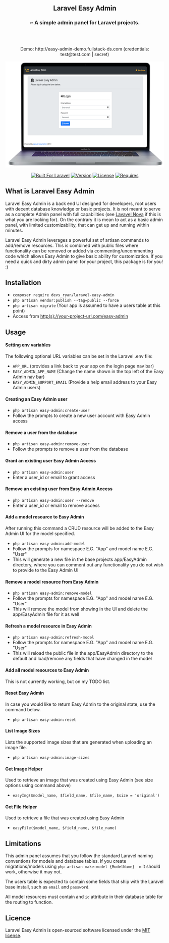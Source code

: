 <h2 align="center">Laravel Easy Admin</h2>
<h3 align="center">~ A simple admin panel for Laravel projects.</h3>
<br><br>
<p align="center">Demo: http://easy-admin-demo.fullstack-ds.com (credentials: test@test.com | secret)</p>
<p align="center"><img src="https://raw.githubusercontent.com/devs-ryan/img-storage/master/easy-admin-header.png"></p>
<p align="center">
<a target="_blank" href="https://laravel.com/"><img src="https://img.shields.io/badge/Built%20For-Laravel-orange" alt="Built For Laravel"></a>
<a target="_blank" href="https://packagist.org/packages/devsryan/laravel-easy-admin"><img src="https://img.shields.io/badge/Current%20Version-0.1.1-blue" alt="Version"></a>
<a target="_blank" href="https://packagist.org/packages/devsryan/laravel-easy-admin"><img src="https://img.shields.io/badge/License-MIT-green" alt="License"></a>
<a target="_blank" href="https://laravel.com/"><img src="https://img.shields.io/badge/Requires-Laravel%20%5E7.0-red" alt="Requires"></a>
</p>

## What is Laravel Easy Admin

Laravel Easy Admin is a back end UI designed for developers, root users with decent database knowledge or basic projects. It is not meant to serve as a complete Admin panel with full capabilities (see <a href="https://nova.laravel.com/">Lavavel Nova</a> if this is what you are looking for). On the contrary it is mean to act as a basic admin panel, with limited customizability, that can get up and running within minutes.

Laravel Easy Admin leverages a powerful set of artisan commands to add/remove resources. This is combined with public files where functionality can be removed or added via commenting/uncommenting code which allows Easy Admin to give basic ability for customization. If you need a quick and dirty admin panel for your project, this package is for you! :)


## Installation
- `composer require devs_ryan/laravel-easy-admin`
- `php artisan vendor:publish --tag=public --force`
- `php artisan migrate` (Your app is assumed to have a users table at this point)
- Access from <a href="https://github.com/devsryan/laravel-easy-admin">http(s)://your-project-url.com/easy-admin</a>

## Usage

#### Setting env variables
The following optional URL variables can be set in the Laravel .env file:
- `APP_URL` (provides a link back to your app on the login page nav bar)
- `EASY_ADMIN_APP_NAME` (Change the name shown in the top left of the Easy Admin nav bar)
- `EASY_ADMIN_SUPPORT_EMAIL` (Provide a help email address to your Easy Admin users)

#### Creating an Easy Admin user
- `php artisan easy-admin:create-user`
- Follow the prompts to create a new user account with Easy Admin access

#### Remove a user from the database
- `php artisan easy-admin:remove-user`
- Follow the prompts to remove a user from the database

#### Grant an existing user Easy Admin Access
- `php artisan easy-admin:user`
- Enter a user_id or email to grant access

#### Remove an existing user from Easy Admin Access
- `php artisan easy-admin:user --remove`
- Enter a user_id or email to remove access

#### Add a model resource to Easy Admin
After running this command a CRUD resource will be added to the Easy Admin UI for the model specified.
- `php artisan easy-admin:add-model`
- Follow the prompts for namespace E.G. "App" and model name E.G. "User"
- This will generate a new file in the base projects app/EasyAdmin directory, where you can comment out any functionality you do not wish to provide to the Easy Admin UI

#### Remove a model resource from Easy Admin
- `php artisan easy-admin:remove-model`
- Follow the prompts for namespace E.G. "App" and model name E.G. "User"
- This will remove the model from showing in the UI and delete the app/EasyAdmin file for it as well

#### Refresh a model resource in Easy Admin
- `php artisan easy-admin:refresh-model`
- Follow the prompts for namespace E.G. "App" and model name E.G. "User"
- This will reload the public file in the app/EasyAdmin directory to the default and load/remove any fields that have changed in the model

#### Add all model resources to Easy Admin
This is not currently working, but on my TODO list.

#### Reset Easy Admin
In case you would like to return Easy Admin to the original state, use the command below.
- `php artisan easy-admin:reset`

#### List Image Sizes
Lists the supported image sizes that are generated when uploading an image file.
- `php artisan easy-admin:image-sizes`

#### Get Image Helper
Used to retrieve an image that was created using Easy Admin (see size options using command above)
- `easyImg($model_name, $field_name, $file_name, $size = 'original')`

#### Get File Helper
Used to retrieve a file that was created using Easy Admin
- `easyFile($model_name, $field_name, $file_name)`

## Limitations
This admin panel assumes that you follow the standard Laravel naming conventions for models and database tables. If you create migrations/models using `php artisan make:model {ModelName} -m` it should work, otherwise it may not. 

The users table is expected to contain some fields that ship with the Laravel base install, such as `email` and `password`. 

All model resources must contain and `id` attribute in their database table for the routing to function.

## Licence
Laravel Easy Admin is open-sourced software licensed under the [MIT license](LICENSE.md).
